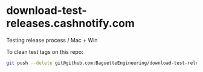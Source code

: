 # download-test-releases.cashnotify.com
Testing release process / Mac + Win

To clean test tags on this repo:
```sh
git push --delete git@github.com:BaguetteEngineering/download-test-releases.cashnotify.com.git v5.0.0
```
